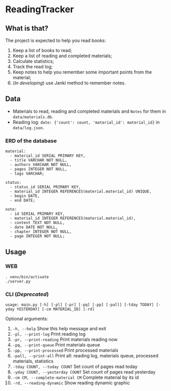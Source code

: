 # ReadingTracker


## What is that?
The project is expected to help you read books:
1. Keep a list of books to read;
2. Keep a list of reading and completed materials;
3. Calculate statistics;
4. Track the read log;
4. Keep notes to help you remember some important points from the material;
5. (*_In developing_*) use Janki method to remember notes.


## Data
* Materials to read, reading and completed materials and `Notes` for them in `data/materials.db`.
* Reading log: `date: {'count': count, 'material_id': material_id}` in `data/log.json`.

### ERD of the database
```
material:
  - material_id SERIAL PRIMARY KEY,
  - title VARCHAR NOT NULL,
  - authors VARCHAR NOT NULL,
  - pages INTEGER NOT NULL,
  - tags VARCHAR;

status:
  - status_id SERIAL PRIMARY KEY,
  - material_id INTEGER REFERENCES(material.material_id) UNIQUE,
  - begin DATE,
  - end DATE;

note:
  - id SERIAL PRIMARY KEY,
  - material_id INTEGER REFERENCES(material.material_id),
  - content TEXT NOT NULL,
  - date DATE NOT NULL,
  - chapter INTEGER NOT NULL,
  - page INTEGER NOT NULL;
```

## Usage
### WEB
```shell
. venv/bin/activate
./server.py
```

### CLI (_Deprecated_)
`usage: main.py [-h] [-pl] [-pr] [-pq] [-pp] [-pall] [-tday TODAY] [-yday YESTERDAY] [-cm MATERIAL_ID] [-rd]`

Optional arguments:
1. `-h, --help`                      Show this help message and exit
1. `-pl, --print-log`                Print reading log
1. `-pr, --print-reading`            Print materials reading now
1. `-pq, --print-queue`              Print materials queue
1. `-pp, --print-processed`          Print processed materials
1. `-pall, --print-all`              Print all: reading log, materials queue, processed materials, statistics
1. `-tday COUNT, --today COUNT`      Set count of pages read today
1. `-yday COUNT, --yesterday COUNT`  Set count of pages read yesterday
1. `-cm CM, --complete-material CM`  Complete material by its id
1. `-rd, --reading-dynamic`          Show reading dynamic graphic
